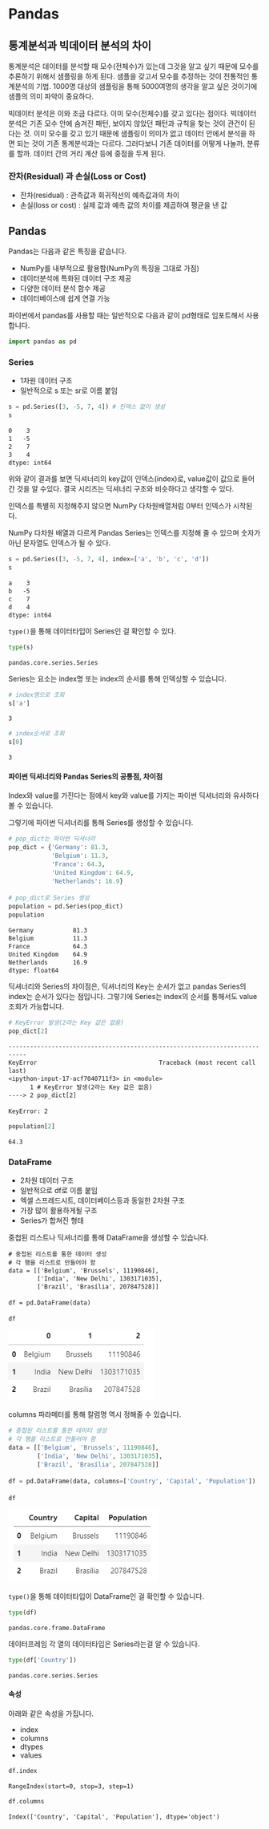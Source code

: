 # Pandas

## 통계분석과 빅데이터 분석의 차이

통계분석은 데이터를 분석할 때 모수(전체수)가 있는데 그것을 알고 싶기 때문에 모수를 추론하기 위해서 샘플링을 하게 된다. 샘플을 갖고서 모수를 추정하는 것이 전통적인 통계분석의 기법. 1000명 대상의 샘플링을 통해 5000여명의 생각을 알고 싶은 것이기에 샘플의 의미 파악이 중요하다.

빅데이터 분석은 이와 조금 다르다. 이미 모수(전체수)를 갖고 있다는 점이다. 빅데이터 분석은 기존 모수 안에 숨겨진 패턴, 보이지 않았던 패턴과 규칙을 찾는 것이 관건이 된다는 것. 이미 모수를 갖고 있기 때문에 샘플링이 의미가 없고 데이터 안에서 분석을 하면 되는 것이 기존 통계분석과는 다르다. 그러다보니 기존 데이터를 어떻게 나눌까, 분류를 할까. 데이터 간의 거리 계산 등에 중점을 두게 된다.



### 잔차(Residual) 과 손실(Loss or Cost)

- 잔차(residual) :  관측값과 회귀직선의 예측값과의 차이
- 손실(loss or cost) : 실제 값과 예측 값의 차이를 제곱하여 평균을 낸 값



## Pandas

Pandas는 다음과 같은 특징을 같습니다.
- NumPy를 내부적으로 활용함(NumPy의 특징을 그대로 가짐)
- 데이터분석에 특화된 데이터 구조 제공
- 다양한 데이터 분석 함수 제공
- 데이터베이스에 쉽게 연결 가능

파이썬에서 pandas를 사용할 때는 일반적으로 다음과 같이 pd형태로 임포트해서 사용합니다.

```python
import pandas as pd
```



### Series

- 1차원 데이터 구조
- 일반적으로 s 또는 sr로 이름 붙임

```python
s = pd.Series([3, -5, 7, 4]) # 인덱스 없이 생성
s
```

```
0    3
1   -5
2    7
3    4
dtype: int64
```

위와 같이 결과를 보면 딕셔너리의 key값이 인덱스(index)로, value값이 값으로 들어간 것을 알 수있다.
결국 시리즈는 딕셔너리 구조와 비슷하다고 생각할 수 있다.

인덱스를 특별히 지정해주지 않으면 NumPy 다차원배열처럼 0부터 인덱스가 시작된다.

NumPy 다차원 배열과 다르게 Pandas Series는 인덱스를 지정해 줄 수 있으며 숫자가 아닌 문자열도 인덱스가 될 수 있다.

```python
s = pd.Series([3, -5, 7, 4], index=['a', 'b', 'c', 'd'])
s
```

```
a    3
b   -5
c    7
d    4
dtype: int64
```

`type()`을 통해 데이터타입이 Series인 걸 확인할 수 있다.

```python
type(s)
```

```
pandas.core.series.Series
```

Series는 요소는 index명 또는 index의 순서를 통해 인덱싱할 수 있습니다.

```python
# index명으로 조회
s['a']
```

```
3
```

```python
# index순서로 조회
s[0]
```

```
3
```

#### 파이썬 딕셔너리와 Pandas Series의 공통점, 차이점

Index와 value를 가진다는 점에서 key와 value를 가지는 파이썬 딕셔너리와 유사하다 볼 수 있습니다.

그렇기에 파이썬 딕셔너리를 통해 Series를 생성할 수 있습니다.

```python
# pop_dict는 파이썬 딕셔너리
pop_dict = {'Germany': 81.3, 
            'Belgium': 11.3, 
            'France': 64.3, 
            'United Kingdom': 64.9, 
            'Netherlands': 16.9}

# pop_dict로 Series 생성
population = pd.Series(pop_dict)
population
```

```
Germany           81.3
Belgium           11.3
France            64.3
United Kingdom    64.9
Netherlands       16.9
dtype: float64
```

딕셔너리와 Series의 차이점은, 딕셔너리의 Key는 순서가 없고 pandas Series의 index는 순서가 있다는 점입니다.
그렇기에 Series는 index의 순서를 통해서도 value 조회가 가능합니다.

```python
# KeyError 발생(2라는 Key 값은 없음)
pop_dict[2]
```

```
---------------------------------------------------------------------------
KeyError                                  Traceback (most recent call last)
<ipython-input-17-acf7040711f3> in <module>
      1 # KeyError 발생(2라는 Key 값은 없음)
----> 2 pop_dict[2]

KeyError: 2
```

```python
population[2]
```

```
64.3
```

### DataFrame
- 2차원 데이터 구조
- 일반적으로 df로 이름 붙임
- 엑셀 스프레드시트, 데이터베이스등과 동일한 2차원 구조
- 가장 많이 활용하게될 구조
- Series가 합쳐진 형태

중첩된 리스트나 딕셔너리를 통해 DataFrame을 생성할 수 있습니다.

```
# 중첩된 리스트를 통한 데이터 생성
# 각 행을 리스트로 만들어야 함
data = [['Belgium', 'Brussels', 11190846],
        ['India', 'New Delhi', 1303171035],
        ['Brazil', 'Brasília', 207847528]]

df = pd.DataFrame(data)

df
```

![image-20210608102443226](210608.assets/image-20210608102443226.png)

columns 파라메터를 통해 칼럼명 역시 정해줄 수 있습니다.

```python
# 중첩된 리스트를 통한 데이터 생성
# 각 행을 리스트로 만들어야 함
data = [['Belgium', 'Brussels', 11190846],
        ['India', 'New Delhi', 1303171035],
        ['Brazil', 'Brasília', 207847528]]

df = pd.DataFrame(data, columns=['Country', 'Capital', 'Population'])

df
```

![image-20210608102524525](210608.assets/image-20210608102524525.png)

`type()`을 통해 데이터타입이 DataFrame인 걸 확인할 수 있습니다.

```python
type(df)
```

```
pandas.core.frame.DataFrame
```

데이터프레임 각 열의 데이터타입은 Series라는걸 알 수 있습니다.

```python
type(df['Country'])
```

```
pandas.core.series.Series
```

#### 속성

아래와 같은 속성을 가집니다.

- index
- columns
- dtypes
- values

```python
df.index
```

```
RangeIndex(start=0, stop=3, step=1)
```



```python
df.columns
```

```
Index(['Country', 'Capital', 'Population'], dtype='object')
```
